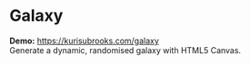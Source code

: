 # Galaxy
**Demo:** https://kurisubrooks.com/galaxy  
Generate a dynamic, randomised galaxy with HTML5 Canvas.
